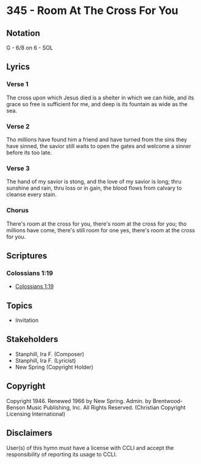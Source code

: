 # 345 - Room At The Cross For You

## Notation

G - 6/8 on 6 - SOL

## Lyrics

### Verse 1

The cross upon which Jesus died is a shelter in which we can hide, and its grace so free is sufficient for me, and deep is its fountain as wide as the sea.

### Verse 2

Tho millions have found him a friend and have turned from the sins they have sinned, the savior still waits to open the gates and welcome a sinner before its too late.

### Verse 3

The hand of my savior is stong, and the love of my savior is long; thru sunshine and rain, thru loss or in gain, the blood flows from calvary to cleanse every stain.

### Chorus

There's room at the cross for you, there's room at the cross for you; tho millions have come, there's still room for one yes, there's room at the cross for you.


## Scriptures

### Colossians 1:19

- [Colossians 1:19](https://www.biblegateway.com/passage/?search=Colossians%201%3A19)


## Topics

- Invitation

## Stakeholders

- Stanphill, Ira F. (Composer)
- Stanphill, Ira F. (Lyricist)
- New Spring (Copyright Holder)

## Copyright

Copyright 1946. Renewed 1966 by New Spring. Admin. by Brentwood-Benson Music Publishing, Inc. All Rights Reserved.
(Christian Copyright Licensing International)

## Disclaimers

User(s) of this hymn must have a license with CCLI and accept the responsibility of reporting its usage to CCLI.

